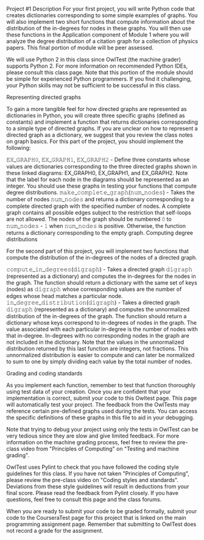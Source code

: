 Project #1 Description
For your first project, you will write Python code that creates dictionaries corresponding to some simple examples of graphs. You will also implement two short functions that compute information about the distribution of the in-degrees for nodes in these graphs. You will then use these functions in the Application component of Module 1 where you will analyze the degree distribution of a citation graph for a collection of physics papers. This final portion of module will be peer assessed.

We will use Python 2 in this class since OwlTest (the machine grader) supports Python 2. For more information on recommended Python IDEs, please consult this class page. Note that this portion of the module should be simple for experienced Python programmers. If you find it challenging, your Python skills may not be sufficient to be successful in this class.

Representing directed graphs

To gain a more tangible feel for how directed graphs are represented as dictionaries in Python, you will create three specific graphs (defined as constants) and implement a function that returns dictionaries corresponding to a simple type of directed graphs. If you are unclear on how to represent a directed graph as a dictionary, we suggest that you review the class notes on graph basics. For this part of the project, you should implement the following:

𝙴𝚇_𝙶𝚁𝙰𝙿𝙷𝟶, 𝙴𝚇_𝙶𝚁𝙰𝙿𝙷𝟷, 𝙴𝚇_𝙶𝚁𝙰𝙿𝙷𝟸 - Define three constants whose values are dictionaries corresponding to the three directed graphs shown in these linked diagrams: EX_GRAPH0, EX_GRAPH1, and EX_GRAPH2. Note that the label for each node in the diagrams should be represented as an integer. You should use these graphs in testing your functions that compute degree distributions.
𝚖𝚊𝚔𝚎_𝚌𝚘𝚖𝚙𝚕𝚎𝚝𝚎_𝚐𝚛𝚊𝚙𝚑(𝚗𝚞𝚖_𝚗𝚘𝚍𝚎𝚜) - Takes the number of nodes 𝚗𝚞𝚖_𝚗𝚘𝚍𝚎𝚜 and returns a dictionary corresponding to a complete directed graph with the specified number of nodes. A complete graph contains all possible edges subject to the restriction that self-loops are not allowed. The nodes of the graph should be numbered 𝟶 to 𝚗𝚞𝚖_𝚗𝚘𝚍𝚎𝚜 - 𝟷 when 𝚗𝚞𝚖_𝚗𝚘𝚍𝚎𝚜 is positive. Otherwise, the function returns a dictionary corresponding to the empty graph.
Computing degree distributions

For the second part of this project, you will implement two functions that compute the distribution of the in-degrees of the nodes of a directed graph.

𝚌𝚘𝚖𝚙𝚞𝚝𝚎_𝚒𝚗_𝚍𝚎𝚐𝚛𝚎𝚎𝚜(𝚍𝚒𝚐𝚛𝚊𝚙𝚑) - Takes a directed graph 𝚍𝚒𝚐𝚛𝚊𝚙𝚑 (represented as a dictionary) and computes the in-degrees for the nodes in the graph. The function should return a dictionary with the same set of keys (nodes) as 𝚍𝚒𝚐𝚛𝚊𝚙𝚑 whose corresponding values are the number of edges whose head matches a particular node.
𝚒𝚗_𝚍𝚎𝚐𝚛𝚎𝚎_𝚍𝚒𝚜𝚝𝚛𝚒𝚋𝚞𝚝𝚒𝚘𝚗(𝚍𝚒𝚐𝚛𝚊𝚙𝚑) - Takes a directed graph 𝚍𝚒𝚐𝚛𝚊𝚙𝚑 (represented as a dictionary) and computes the unnormalized distribution of the in-degrees of the graph. The function should return a dictionary whose keys correspond to in-degrees of nodes in the graph. The value associated with each particular in-degree is the number of nodes with that in-degree. In-degrees with no corresponding nodes in the graph are not included in the dictionary.
Note that the values in the unnormalized distribution returned by this last function are integers, not fractions. This unnormalized distribution is easier to compute and can later be normalized to sum to one by simply dividing each value by the total number of nodes.

Grading and coding standards

As you implement each function, remember to test that function thoroughly using test data of your creation. Once you are confident that your implementation is correct, submit your code to this Owltest page. This page will automatically test your project. The feedback from the OwlTests may reference certain pre-defined graphs used during the tests. You can access the specific definitions of these graphs in this file to aid in your debugging.

Note that trying to debug your project using only the tests in OwlTest can be very tedious since they are slow and give limited feedback. For more information on the machine grading process, feel free to review the pre-class video from "Principles of Computing" on "Testing and machine grading".

OwlTest uses Pylint to check that you have followed the coding style guidelines for this class. If you have not taken "Principles of Computing", please review the pre-class video on "Coding styles and standards". Deviations from these style guidelines will result in deductions from your final score. Please read the feedback from Pylint closely. If you have questions, feel free to consult this page and the class forums.

When you are ready to submit your code to be graded formally, submit your code to the CourseraTest page for this project that is linked on the main programming assignment page. Remember that submitting to OwlTest does not record a grade for the assignment.
